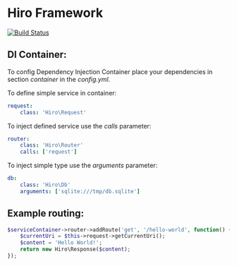 # Hiro Framework

[![Build Status](https://travis-ci.org/bgruszka/hiro.svg?branch=master)](https://travis-ci.org/bgruszka/hiro)

## DI Container:
To config Dependency Injection Container place your dependencies in section _container_ in the _config.yml_.

To define simple service in container:
```yaml
request:
    class: 'Hiro\Request'
```

To inject defined service use the _calls_ parameter:
```yaml
router:
    class: 'Hiro\Router'
    calls: ['request']
```

To inject simple type use the _arguments_ parameter:
```yaml
db:
    class: 'Hiro\Db'
    arguments: ['sqlite:///tmp/db.sqlite']
```

## Example routing:
```php
$serviceContainer->router->addRoute('get', '/hello-world', function() {
    $currentUri = $this->request->getCurrentUri();
    $content = 'Hello World!';
    return new Hiro\Response($content);
});
```